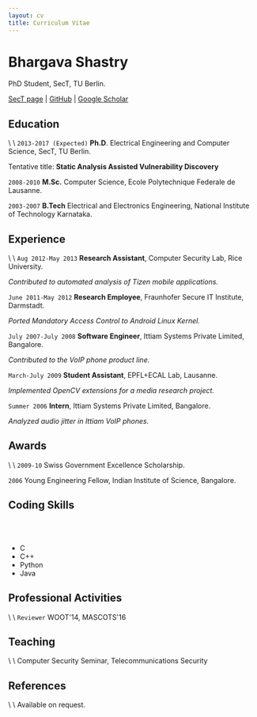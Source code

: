 ```yaml
---
layout: cv
title: Curriculum Vitae
---
```

# Bhargava Shastry
PhD Student, SecT, TU Berlin.

<div id="webaddress">
<a href="https://www.isti.tu-berlin.de/security_in_telecommunications/menue/people/research_assistants/bhargava_shastry/">SecT page</a>
| <i class="fa fa-github"></i> <a href="https://github.com/bshastry">GitHub</a>
| <i class="fa fa-google"></i> <a href="https://scholar.google.com/citations?hl=en&user=lsdZxf8AAAAJ&view_op=list_works&sortby=pubdate">Google Scholar</a>
</div>

## Education

\\
\\
`2013-2017 (Expected)`
__Ph.D__. Electrical Engineering and Computer Science, SecT, TU Berlin.

Tentative title: __Static Analysis Assisted Vulnerability Discovery__

`2008-2010`
__M.Sc.__ Computer Science, Ecole Polytechnique Federale de Lausanne.

`2003-2007`
__B.Tech__ Electrical and Electronics Engineering, National Institute of Technology Karnataka.

## Experience
\\
\\
`Aug 2012-May 2013`
__Research Assistant__, Computer Security Lab, Rice University.

*Contributed to automated analysis of Tizen mobile applications.*

`June 2011-May 2012`
__Research Employee__, Fraunhofer Secure IT Institute, Darmstadt.

*Ported Mandatory Access Control to Android Linux Kernel.*

`July 2007-July 2008`
__Software Engineer__, Ittiam Systems Private Limited, Bangalore.

*Contributed to the VoIP phone product line.*

`March-July 2009`
__Student Assistant__, EPFL+ECAL Lab, Lausanne.

*Implemented OpenCV extensions for a media research project.*

`Summer 2006`
__Intern__, Ittiam Systems Private Limited, Bangalore.

*Analyzed audio jitter in Ittiam VoIP phones.*

## Awards
\\
\\
`2009-10`
Swiss Government Excellence Scholarship.

`2006`
Young Engineering Fellow, Indian Institute of Science, Bangalore.

## Coding Skills
<br><br>

* C
* C++
* Python
* Java

## Professional Activities
\\
\\
`Reviewer`
WOOT'14, MASCOTS'16

## Teaching
\\
\\
Computer Security Seminar, Telecommunications Security

## References
\\
\\
Available on request.
